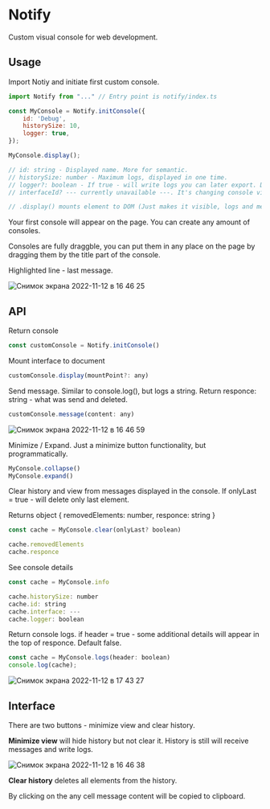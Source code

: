 # Notify

Custom visual console for web development.

## Usage

Import Notiy and initiate first custom console.

```js
import Notify from "..." // Entry point is notify/index.ts

const MyConsole = Notify.initConsole({
    id: 'Debug',
    historySize: 10,
    logger: true, 
});

MyConsole.display();

// id: string - Displayed name. More for semantic.
// historySize: number - Maximum logs, displayed in one time.
// logger?: boolean - If true - will write logs you can later export. Default - false.
// interfaceId? --- currently unavailable ---. It's changing console view interface. Default - 'terminal'.

// .display() mounts element to DOM (Just makes it visible, logs and messages are still working even it don't mounted). it can take a parameter - custom mount point. By default it's document.body.
```
Your first console will appear on the page. You can create any amount of consoles.

Consoles are fully draggble, you can put them in any place on the page by dragging them by the title part of the console.

Highlighted line - last message.

![Снимок экрана 2022-11-12 в 16 46 25](https://user-images.githubusercontent.com/118057254/201477439-fb154a49-2f29-41f6-a350-d67b79ef2f92.png)

## API

Return console
```js
const customConsole = Notify.initConsole()
```
Mount interface to document
```js
customConsole.display(mountPoint?: any)
```
Send message. Similar to console.log(), but logs a string.
Return responce: string - what was send and deleted.
```js
customConsole.message(content: any)
```
![Снимок экрана 2022-11-12 в 16 46 59](https://user-images.githubusercontent.com/118057254/201478896-a8f0caac-e673-4509-b6d4-cfb2daf20aec.png)

Minimize / Expand. Just a minimize button functionality, but programmatically.
```js
MyConsole.collapse()
MyConsole.expand()
```
Clear history and view from messages displayed in the console. If onlyLast = true - will delete only last element.

Returns object { removedElements: number, responce: string }
```js
const cache = MyConsole.clear(onlyLast? boolean)

cache.removedElements
cache.responce
```
See console details
```js
const cache = MyConsole.info

cache.historySize: number
cache.id: string
cache.interface: ---
cache.logger: boolean
```
Return console logs. if header = true - some additional details will appear in the top of responce. Default false.
```js
const cache = MyConsole.logs(header: boolean)
console.log(cache);
```
![Снимок экрана 2022-11-12 в 17 43 27](https://user-images.githubusercontent.com/118057254/201479490-47ed3bbd-80f5-4e81-8238-4d0bd6e0e294.png)

## Interface

There are two buttons - minimize view and clear history.

**Minimize view** will hide history but not clear it. History is still will receive messages and write logs.

![Снимок экрана 2022-11-12 в 16 46 38](https://user-images.githubusercontent.com/118057254/201477848-5e4f4d8f-9f3a-4137-8a21-ef2264c268e6.png)

**Clear history** deletes all elements from the history.

By clicking on the any cell message content will be copied to clipboard.
